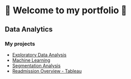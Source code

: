 # 👋 Welcome to my portfolio 📁

## Data Analytics

### My projects

  * [Exploratory Data Analysis](https://github.com/Tudped/Exploratory_analysis)
  * [Machine Learning](https://github.com/Tudped/Machine_Learning)
  * [Segmentation Analysis](https://github.com/Tudped/Segmentation_analysis)
  * [Readmission Overview - Tableau](https://public.tableau.com/views/ReadmissionOverviews/ReadmissionOverviews?:language=en-US&:display_count=n&:origin=viz_share_link)

<!--
**Tudped/Tudped** is a ✨ _special_ ✨ repository because its `README.md` (this file) appears on your GitHub profile.

Here are some ideas to get you started:

- 🔭 I’m currently working on ...
- 🌱 I’m currently learning ...
- 👯 I’m looking to collaborate on ...
- 🤔 I’m looking for help with ...
- 💬 Ask me about ...
- 📫 How to reach me: ...
- 😄 Pronouns: ...
- ⚡ Fun fact: ...
-->
